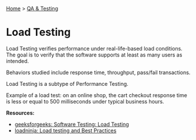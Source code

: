 [Home](../../README.md) > [QA & Testing](./README.md)

# Load Testing

Load Testing verifies performance under real-life-based load conditions. The goal is to verify that the software supports at least as many users as intended.

Behaviors studied include response time, throughput, pass/fail transactions.

Load Testing is a subtype of Performance Testing.

Example of a load test: on an online shop, the cart checkout response time is less or equal to 500 milliseconds under typical business hours.

**Resources:**
- [geeksforgeeks: Software Testing: Load Testing](https://www.geeksforgeeks.org/software-testing-load-testing/)
- [loadninja: Load testing and Best Practices](https://loadninja.com/load-testing/)
